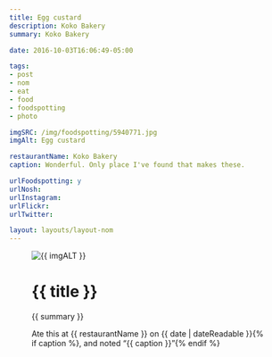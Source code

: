 ```yaml
---
title: Egg custard
description: Koko Bakery
summary: Koko Bakery

date: 2016-10-03T16:06:49-05:00

tags:
- post
- nom
- eat
- food
- foodspotting
- photo

imgSRC: /img/foodspotting/5940771.jpg
imgAlt: Egg custard

restaurantName: Koko Bakery
caption: Wonderful. Only place I've found that makes these.

urlFoodspotting: y
urlNosh: 
urlInstagram: 
urlFlickr:
urlTwitter: 

layout: layouts/layout-nom
---
```

<figure class="nom">
	<img class="u-photo img-border" src="{{ imgSRC }}" alt="{{ imgALT }}">
	<figcaption>
		<h1 class="title p-name">{{ title }}</h1>
		<p class="summary">{{ summary }}</p>
		<p>Ate this at {{ restaurantName }} on <time class="dt-published" datetime="{{ date | dateIso }}">{{ date | dateReadable }}</time>{% if caption %}, and noted <q class="caption">{{ caption }}</q>{% endif %}
	</figcaption>
</figure>